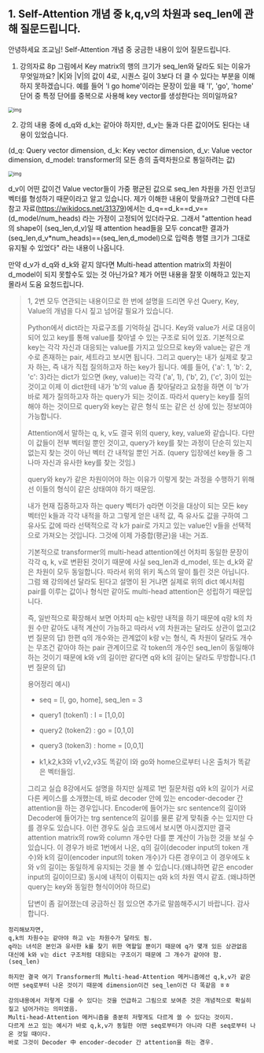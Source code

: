 ## 1. Self-Attention 개념 중 k,q,v의 차원과 seq_len에 관해 질문드립니다.

안녕하세요 조교님! Self-Attention 개념 중 궁금한 내용이 있어 질문드립니다.



1. 강의자료 8p 그림에서 Key matrix의 행의 크기가 seq_len와 달라도 되는 이유가 무엇일까요? |K|와 |V|의 값이 4로, 시퀀스 길이 3보다 더 클 수 있다는 부분을 이해하지 못하겠습니다. 예를 들어 'I go home'이라는 문장이 있을 때 'l', 'go', 'home' 단어 중 특정 단어를 중복으로 사용해 key vector를 생성한다는 의미일까요?

 <img src="https://cphinf.pstatic.net/mooc/20210219_26/1613676454874yTpYH_PNG/mceclip2.png" alt="img" style="zoom:67%;" />



2. 강의 내용 중에 d_q와 d_k는 같아야 하지만, d_v는 둘과 다른 값이어도 된다는 내용이 있었습니다.

(d_q: Query vector dimension, d_k: Key vector dimension, d_v: Value vector dimension, d_model: transformer의 모든 층의 출력차원으로 통일하려는 값)

<img src="https://cphinf.pstatic.net/mooc/20210219_261/1613676671938Wgxx7_PNG/mceclip0.png" alt="img" style="zoom:67%;" />

d_v이 어떤 값이건 Value vector들이 가중 평균된 값으로 seq_len 차원을 가진 인코딩 벡터를 형성하기 때문이라고 알고 있습니다. 제가 이해한 내용이 맞을까요? 그런데 다른 참고 자료(https://wikidocs.net/31379)에서는 d_q==d_k==d_v==(d_model/num_heads) 라는 가정이 고정되어 있더라구요. 그래서 "attention head의 shape이 (seq_len,d_v)일 때 attention head들을 모두 concat한 결과가 (seq_len,d_v*num_heads)==(seq_len,d_model)으로 입력층 행렬 크기가 그대로 유지될 수 있었다" 라는 내용이 나옵니다.

만약 d_v가 d_q와 d_k와 같지 않다면 Multi-head attention matrix의 차원이 d_model이 되지 못할수도 있는 것 아닌가요? 제가 어떤 내용을 잘못 이해하고 있는지 몰라서 도움 요청드립니다.



> 1, 2번 모두 연관되는 내용이므로 한 번에 설명을 드리면 우선 Query, Key, Value의 개념을 다시 짚고 넘어갈 필요가 있습니다.
>
> Python에서 dict라는 자료구조를 기억하실 겁니다. Key와 value가 서로 대응이 되어 있고 key를 통해 value를 찾아낼 수 있는 구조로 되어 있죠. 기본적으로 key는 각각 자신과 대응되는 value를 가지고 있으므로 key와 value는 같은 개수로 존재하는 pair, 세트라고 보시면 됩니다. 그리고 query는 내가 실제로 찾고자 하는, 즉 내가 직접 질의하고자 하는 key가 됩니다. 예를 들어, {'a': 1, 'b': 2, 'c': 3}라는 dict가 있으면 (key, value)는 각각 ('a', 1), ('b', 2), ('c', 3)이 있는 것이고 이제 이 dict한테 내가 'b'의 value 좀 찾아달라고 요청을 하면 이 'b'가 바로 제가 질의하고자 하는 query가 되는 것이죠. 따라서 query는 key를 질의해야 하는 것이므로 query와 key는 같은 형식 또는 같은 선 상에 있는 정보여야 가능합니다.
>
>  
>
> Attention에서 말하는 q, k, v도 결국 위의 query, key, value와 같습니다. 다만 이 값들이 전부 벡터일 뿐인 것이고, query가 key를 찾는 과정이 단순히 있는지 없는지 찾는 것이 아닌 벡터 간 내적일 뿐인 거죠. (query 입장에선 key들 중 그나마 자신과 유사한 key를 찾는 것임.)
>
> query와 key가 같은 차원이어야 하는 이유가 이렇게 찾는 과정을 수행하기 위해선 이들의 형식이 같은 상태여야 하기 때문임.
>
> 내가 현재 집중하고자 하는 query 벡터가 q라면 이것을 대상이 되는 모든 key 벡터인 k들과 각각 내적을 하고 그렇게 얻은 내적 값, 즉 유사도 값을 구하여 그 유사도 값에 따라 선택적으로 각 k가 pair로 가지고 있는 value인 v들을 선택적으로 가져오는 것입니다. 그것에 이제 가중합(평균)을 내는 거죠.
>
>  
>
> 기본적으로 transformer의 multi-head attention에선 어차피 동일한 문장이 각각 q, k, v로 변환된 것이기 때문에 사실 seq_len과 d_model, 또는 d_k와 같은 차원이 모두 동일합니다. 따라서 위의 위키 독스의 말이 틀린 것은 아닙니다. 그럼 왜 강의에선 달라도 된다고 설명이 된 거냐면 실제로 위의 dict 예시처럼 pair를 이루는 값이나 형식만 같아도 multi-head attention은 성립하기 때문입니다.
>
> 즉, 일반적으로 확장해서 보면 어차피 q는 k랑만 내적을 하기 때문에 q랑 k의 차원 수만 같아도 내적 계산이 가능하고 따라서 v의 차원과는 달라도 상관이 없고(2번 질문의 답) 한편 q의 개수와는 관계없이 k랑 v는 형식, 즉 차원이 달라도 개수는 무조건 같아야 하는 pair 관계이므로 각 token의 개수인 seq_len이 동일해야 하는 것이기 때문에 k와 v의 길이만 같다면 q와 k의 길이는 달라도 무방합니다.(1번 질문의 답)
>
> 용어정리 예시)
>
> - seq = [I, go, home], seq_len = 3
>
> - query1 (token1) : I = [1,0,0]
>
> - query2 (token2) : go = [0,1,0]
>
> - query3 (token3) : home = [0,0,1]
>
> - k1,k2,k3와 v1,v2,v3도 똑같이 I와 go와 home으로부터 나온 출처가 똑같은 벡터들임.
>
>  
>
> 그리고 실습 8강에서도 설명을 하지만 실제로 1번 질문처럼 q와 k의 길이가 서로 다른 케이스를 소개했는데, 바로 decoder 안에 있는 encoder-decoder 간 attention을 하는 경우입니다. Encoder에 들어가는 src sentence의 길이와 Decoder에 들어가는 trg sentence의 길이를 물론 같게 맞춰줄 수는 있지만 다를 경우도 있습니다. 이런 경우도 실습 코드에서 보시면 아시겠지만 결국 attention matrix의 row와 column 개수만 다를 뿐 계산이 가능한 것을 보실 수 있습니다. 이 경우가 바로 1번에서 나온, q의 길이(decoder input의 token 개수)와 k의 길이(encoder input의 token 개수)가 다른 경우이고 이 경우에도 k와 v의 길이는 동일하게 유지되는 것을 볼 수 있습니다.(왜냐하면 같은 encoder input의 길이이므로) 동시에 내적이 이뤄지는 q와 k의 차원 역시 같죠. (왜냐하면 query는 key와 동일한 형식이어야 하므로)
>
>  
>
> 답변이 좀 길어졌는데 궁금하신 점 있으면 추가로 말씀해주시기 바랍니다. 감사합니다.



```
정리해보자면,
q,k의 차원수는 같아야 하고 v는 차원수가 달라도 됨.
q라는 녀석은 본인과 유사한 k를 찾기 위한 역할일 뿐이기 때문에 q가 몇개 있든 상관없음
대신에 k와 v는 dict 구조처럼 대응되는 구조이기 때문에 그 개수가 같아야 함. (seq_len)

하지만 결국 여기 Transformer의 Multi-head-Attention 메커니즘에선 q,k,v가 같은 어떤 seq로부터 나온 것이기 때문에 dimension이건 seq_len이건 다 똑같음 ㅎㅎ

강의내용에서 저렇게 다를 수 있다는 것을 언급하고 그림으로 보여준 것은 개념적으로 확실히 짚고 넘어가라는 의미였음.
Multi-head-Attention 메커니즘을 충분히 저렇게도 다르게 쓸 수 있다는 것이지.
다르게 쓰고 있는 예시가 바로 q,k,v가 동일한 어떤 seq로부터가 아니라 다른 seq로부터 나온 것일 때이다.
바로 그것이 Decoder 中 encoder-decoder 간 attention을 하는 경우.
```

